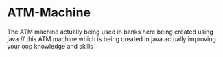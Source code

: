 # ATM-Machine
The ATM machine actually being used in banks here being created using java
// this ATM machine which is being created in java actually improving your oop knowledge and skills

